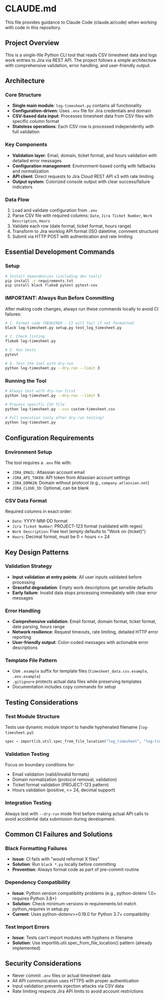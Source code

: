 # CLAUDE.md

This file provides guidance to Claude Code (claude.ai/code) when working with code in this repository.

## Project Overview

This is a single-file Python CLI tool that reads CSV timesheet data and logs work entries to Jira via REST API. The project follows a simple architecture with comprehensive validation, error handling, and user-friendly output.

## Architecture

### Core Structure
- **Single main module**: `log-timesheet.py` contains all functionality
- **Configuration-driven**: Uses `.env` file for Jira credentials and domain
- **CSV-based data input**: Processes timesheet data from CSV files with specific column format
- **Stateless operations**: Each CSV row is processed independently with full validation

### Key Components
- **Validation layer**: Email, domain, ticket format, and hours validation with detailed error messages
- **Configuration management**: Environment-based config with fallbacks and normalization
- **API client**: Direct requests to Jira Cloud REST API v3 with rate limiting
- **Output system**: Colorized console output with clear success/failure indicators

### Data Flow
1. Load and validate configuration from `.env`
2. Parse CSV file with required columns: `Date`, `Jira Ticket Number`, `Work Description`, `Hours`
3. Validate each row (date format, ticket format, hours range)
4. Transform to Jira worklog API format (ISO datetime, comment structure)
5. Submit via HTTP POST with authentication and rate limiting

## Essential Development Commands

### Setup
```bash
# Install dependencies (including dev tools)
pip install -r requirements.txt
pip install black flake8 pytest pytest-cov
```

### IMPORTANT: Always Run Before Committing
After making code changes, always run these commands locally to avoid CI failures:

```bash
# 1. Format code (REQUIRED - CI will fail if not formatted)
black log-timesheet.py setup.py test_log_timesheet.py

# 2. Check linting
flake8 log-timesheet.py

# 3. Run tests
pytest

# 4. Test the tool with dry-run
python log-timesheet.py --dry-run --limit 3
```

### Running the Tool
```bash
# Always test with dry-run first
python log-timesheet.py --dry-run --limit 5

# Process specific CSV file
python log-timesheet.py --csv custom-timesheet.csv

# Full execution (only after dry-run testing)
python log-timesheet.py
```

## Configuration Requirements

### Environment Setup
The tool requires a `.env` file with:
- `JIRA_EMAIL`: Atlassian account email
- `JIRA_API_TOKEN`: API token from Atlassian account settings
- `JIRA_DOMAIN`: Domain without protocol (e.g., `company.atlassian.net`)
- `JIRA_CLOUD_ID`: Optional, can be blank

### CSV Data Format
Required columns in exact order:
- `Date`: YYYY-MM-DD format
- `Jira Ticket Number`: PROJECT-123 format (validated with regex)
- `Work Description`: Free text (empty defaults to "Work on {ticket}")
- `Hours`: Decimal format, must be 0 < hours <= 24

## Key Design Patterns

### Validation Strategy
- **Input validation at entry points**: All user inputs validated before processing
- **Graceful degradation**: Empty work descriptions get sensible defaults
- **Early failure**: Invalid data stops processing immediately with clear error messages

### Error Handling
- **Comprehensive validation**: Email format, domain format, ticket format, date parsing, hours range
- **Network resilience**: Request timeouts, rate limiting, detailed HTTP error reporting
- **User-friendly output**: Color-coded messages with actionable error descriptions

### Template File Pattern
- Use `.example` suffix for template files (`timesheet_data.csv.example`, `.env.example`)
- `.gitignore` protects actual data files while preserving templates
- Documentation includes copy commands for setup

## Testing Considerations

### Test Module Structure
Tests use dynamic module import to handle hyphenated filename (`log-timesheet.py`):
```python
spec = importlib.util.spec_from_file_location("log_timesheet", "log-timesheet.py")
```

### Validation Testing
Focus on boundary conditions for:
- Email validation (valid/invalid formats)
- Domain normalization (protocol removal, validation)
- Ticket format validation (PROJECT-123 pattern)
- Hours validation (positive, <= 24, decimal support)

### Integration Testing
Always test with `--dry-run` mode first before making actual API calls to avoid accidental data submission during development.

## Common CI Failures and Solutions

### Black Formatting Failures
- **Issue**: CI fails with "would reformat X files"
- **Solution**: Run `black *.py` locally before committing
- **Prevention**: Always format code as part of pre-commit routine

### Dependency Compatibility
- **Issue**: Python version compatibility problems (e.g., python-dotenv 1.0+ requires Python 3.8+)
- **Solution**: Check minimum versions in requirements.txt match python_requires in setup.py
- **Current**: Uses python-dotenv>=0.19.0 for Python 3.7+ compatibility

### Test Import Errors
- **Issue**: Tests can't import modules with hyphens in filename
- **Solution**: Use importlib.util.spec_from_file_location() pattern (already implemented)

## Security Considerations

- Never commit `.env` files or actual timesheet data
- All API communication uses HTTPS with proper authentication
- Input validation prevents injection attacks via CSV data
- Rate limiting respects Jira API limits to avoid account restrictions
